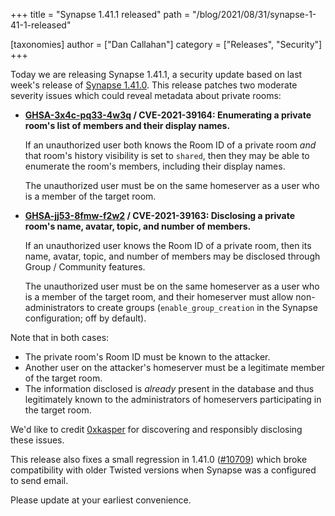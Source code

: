 +++
title = "Synapse 1.41.1 released"
path = "/blog/2021/08/31/synapse-1-41-1-released"

[taxonomies]
author = ["Dan Callahan"]
category = ["Releases", "Security"]
+++

Today we are releasing Synapse 1.41.1, a security update based on last week's release of [Synapse 1.41.0](https://matrix.org/blog/2021/08/24/synapse-1-41-0-released). This release patches two moderate severity issues which could reveal metadata about private rooms:

- **[GHSA-3x4c-pq33-4w3q](https://github.com/matrix-org/synapse/security/advisories/GHSA-3x4c-pq33-4w3q) / CVE-2021-39164: Enumerating a private room's list of members and their display names.**

  If an unauthorized user both knows the Room ID of a private room *and* that room's history visibility is set to `shared`, then they may be able to enumerate the room's members, including their display names.

  The unauthorized user must be on the same homeserver as a user who is a member of the target room.

- **[GHSA-jj53-8fmw-f2w2](https://github.com/matrix-org/synapse/security/advisories/GHSA-jj53-8fmw-f2w2) / CVE-2021-39163: Disclosing a private room's name, avatar, topic, and number of members.**

  If an unauthorized user knows the Room ID of a private room, then its name, avatar, topic, and number of members may be disclosed through Group / Community features.

  The unauthorized user must be on the same homeserver as a user who is a member of the target room, and their homeserver must allow non-administrators to create groups (`enable_group_creation` in the Synapse configuration; off by default).

Note that in both cases:

- The private room's Room ID must be known to the attacker.
- Another user on the attacker's homeserver must be a legitimate member of the target room.
- The information disclosed is _already_ present in the database and thus legitimately known to the administrators of homeservers participating in the target room.

We'd like to credit [0xkasper](https://twitter.com/0xkasper) for discovering and responsibly disclosing these issues.

This release also fixes a small regression in 1.41.0 ([#10709](https://github.com/matrix-org/synapse/issues/10709)) which broke compatibility with older Twisted versions when Synapse was a configured to send email.

Please update at your earliest convenience.
